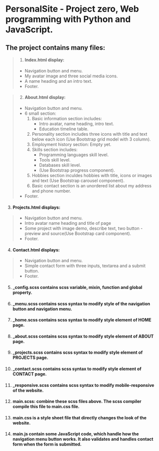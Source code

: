 # PersonalSite - Project zero, Web programming with Python and JavaScript.
## The project contains many files:
 
> 1. #### Index.html display:
> - Navigation button and menu.
> - My avatar image and three social media icons.
> - A name heading and an intro text.
> - Footer.

> 2. #### About.html display:
> - Navigation button and menu.
> - 6 small section:
>   1. Basic information section includes:
>       - Intro avatar, name heading, intro text.
>       - Education timeline table.
>   2. Personality section includes three icons with title and text below each icon (Use Bootstrap grid model with 3 column).
>   3. Employment history section: Empty yet.
>   4. Skills section includes:
>       - Programming languages skill level.
>       - Tools skill level.
>       - Databases skill level.
>       - (Use Bootstrap progress component).
>   5. Hobbies section inculdes hobbies with title, icons or images and text (Use Bootstrap carousel component).
>   6. Basic contact section is an unordered list about my address and phone number.
> - Footer.
3. #### Projects.html displays:
> - Navigation button and menu.
> - Intro avatar name heading and title of page
> - Some project with image demo, describe text, two button - preview and source(Use Bootstrap card component).
> - Footer.
4. #### Contact.html displays:
> - Navigation button and menu.
> - Simple contact form with three inputs, textarea and a submit button. 
> - Footer.

5. #### _config.scss contains scss variable, mixin, function and global property.
6. #### _menu.scss contains scss syntax to modify style of the navigation button and navigation menu.
7. #### _home.scss contains scss syntax to modify style element of HOME page.
8. #### _about.scss contains scss syntax to modify style element of ABOUT page.
9. #### _projects.scss contains scss syntax to modify style element of PROJECTS page.
10. #### _contact.scss contains scss syntax to modify style element of CONTACT page.
11. #### _responsive.scss contains scss syntax to modify mobile-responsive of the website.
12. #### main.scss: combine these scss files above. The scss compiler compile this file to main.css file.
13. #### main.css is a style sheet file that directly changes the look of the website.
14. #### main.js contain some JavaScript code, which handle how the navigation menu button works. It also validates and handles contact form when the form is submitted.
